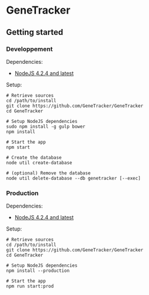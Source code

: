 # GeneTracker
## Getting started
### Developpement
Dependencies:
- [NodeJS 4.2.4 and latest](https://nodejs.org/en/download/)

Setup:

```shell
# Retrieve sources
cd /path/to/install
git clone https://github.com/GeneTracker/GeneTracker
cd GeneTracker

# Setup NodeJS dependencies
sudo npm install -g gulp bower
npm install

# Start the app
npm start

# Create the database
node util create-database

# (optional) Remove the database
node util delete-database --db genetracker [--exec]
```

### Production
Dependencies:
- [NodeJS 4.2.4 and latest](https://nodejs.org/en/download/)

Setup:

```shell
# Retrieve sources
cd /path/to/install
git clone https://github.com/GeneTracker/GeneTracker
cd GeneTracker

# Setup NodeJS dependencies
npm install --production

# Start the app
npm run start:prod
```
